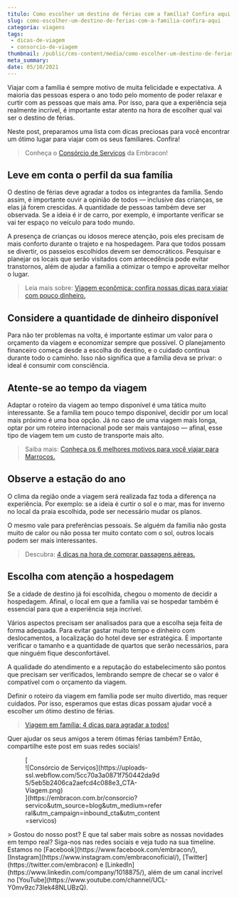 ```yaml
---
titulo: Como escolher um destino de férias com a família? Confira aqui!
slug: como-escolher-um-destino-de-ferias-com-a-familia-confira-aqui
categoria: viagens
tags:
 - dicas-de-viagem
 - consorcio-de-viagem
thumbnail: /public/cms-content/media/como-escolher-um-destino-de-ferias-com-a-familia-confira-aqui.jpg
meta_summary: 
date: 05/10/2021
---
```

Viajar com a família é sempre motivo de muita felicidade e expectativa. A maioria das pessoas espera o ano todo pelo momento de poder relaxar e curtir com as pessoas que mais ama. Por isso, para que a experiência seja realmente incrível, é importante estar atento na hora de escolher qual vai ser o destino de férias.

Neste post, preparamos uma lista com dicas preciosas para você encontrar um ótimo lugar para viajar com os seus familiares. Confira!

> Conheça o [Consórcio de Serviços](https://www.embracon.com.br/consorcio-servicos) da Embracon!

Leve em conta o perfil da sua família
-------------------------------------

O destino de férias deve agradar a todos os integrantes da família. Sendo assim, é importante ouvir a opinião de todos — inclusive das crianças, se elas já forem crescidas. A quantidade de pessoas também deve ser observada. Se a ideia é ir de carro, por exemplo, é importante verificar se vai ter espaço no veículo para todo mundo.

A presença de crianças ou idosos merece atenção, pois eles precisam de mais conforto durante o trajeto e na hospedagem. Para que todos possam se divertir, os passeios escolhidos devem ser democráticos. Pesquisar e planejar os locais que serão visitados com antecedência pode evitar transtornos, além de ajudar a família a otimizar o tempo e aproveitar melhor o lugar.

> Leia mais sobre: [Viagem econômica: confira nossas dicas para viajar com pouco dinheiro.](https://www.embracon.com.br/blog/viagem-economica-confira-nossas-dicas-para-viajar-com-pouco-dinheiro)

Considere a quantidade de dinheiro disponível
---------------------------------------------

Para não ter problemas na volta, é importante estimar um valor para o orçamento da viagem e economizar sempre que possível. O planejamento financeiro começa desde a escolha do destino, e o cuidado continua durante todo o caminho. Isso não significa que a família deva se privar: o ideal é consumir com consciência.

Atente-se ao tempo da viagem
----------------------------

Adaptar o roteiro da viagem ao tempo disponível é uma tática muito interessante. Se a família tem pouco tempo disponível, decidir por um local mais próximo é uma boa opção. Já no caso de uma viagem mais longa, optar por um roteiro internacional pode ser mais vantajoso — afinal, esse tipo de viagem tem um custo de transporte mais alto.

> Saiba mais: [Conheça os 6 melhores motivos para você viajar para Marrocos.](https://www.embracon.com.br/blog/conheca-os-6-melhores-motivos-para-voce-viajar-para-marrocos)

Observe a estação do ano
------------------------

O clima da região onde a viagem será realizada faz toda a diferença na experiência. Por exemplo: se a ideia é curtir o sol e o mar, mas for inverno no local da praia escolhida, pode ser necessário mudar os planos.

O mesmo vale para preferências pessoais. Se alguém da família não gosta muito de calor ou não possa ter muito contato com o sol, outros locais podem ser mais interessantes.

> Descubra: [4 dicas na hora de comprar passagens aéreas.](https://www.embracon.com.br/blog/4-dicas-na-hora-de-comprar-passagens-aereas)

Escolha com atenção a hospedagem
--------------------------------

Se a cidade de destino já foi escolhida, chegou o momento de decidir a hospedagem. Afinal, o local em que a família vai se hospedar também é essencial para que a experiência seja incrível.

Vários aspectos precisam ser analisados para que a escolha seja feita de forma adequada. Para evitar gastar muito tempo e dinheiro com deslocamentos, a localização do hotel deve ser estratégica. É importante verificar o tamanho e a quantidade de quartos que serão necessários, para que ninguém fique desconfortável.

A qualidade do atendimento e a reputação do estabelecimento são pontos que precisam ser verificados, lembrando sempre de checar se o valor é compatível com o orçamento da viagem.

Definir o roteiro da viagem em família pode ser muito divertido, mas requer cuidados. Por isso, esperamos que estas dicas possam ajudar você a escolher um ótimo destino de férias.

> [Viagem em família: 4 dicas para agradar a todos!](https://www.embracon.com.br/blog/viagem-em-familia-4-dicas-para-agradar-a-todos)

Quer ajudar os seus amigos a terem ótimas férias também? Então, compartilhe este post em suas redes sociais!

<figure class="w-richtext-figure-type-image w-richtext-align-center" style="max-width:310px">[<div>![Consórcio de Serviços](https://uploads-ssl.webflow.com/5cc70a3a0871f750442da9d5/5eb5b2406ca2aefcd4c088e3_CTA-Viagem.png)</div>](https://embracon.com.br/consorcio?servico&utm_source=blog&utm_medium=referral&utm_campaign=inbound_cta&utm_content=servicos)</figure>> Gostou do nosso post? E que tal saber mais sobre as nossas novidades em tempo real? Siga-nos nas redes sociais e veja tudo na sua timeline. Estamos no [Facebook](https://www.facebook.com/embracon/), [Instagram](https://www.instagram.com/embraconoficial/), [Twitter](https://twitter.com/embracon) e [LinkedIn](https://www.linkedin.com/company/1018875/), além de um canal incrível no [YouTube](https://www.youtube.com/channel/UCL-Y0mv9zc73Iek48NLUBzQ).
